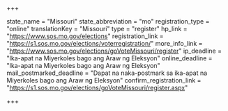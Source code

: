 +++

state_name = "Missouri"
state_abbreviation = "mo"
registration_type = "online"
translationKey = "Missouri"
type = "register"
hp_link = "https://www.sos.mo.gov/elections"
registration_link = "https://s1.sos.mo.gov/elections/voterregistration/"
more_info_link = "https://www.sos.mo.gov/elections/goVoteMissouri/register"
ip_deadline = "Ika-apat na Miyerkoles bago ang Araw ng Eleksyon"
online_deadline = "Ika-apat na Miyerkoles bago ang Araw ng Eleksyon"
mail_postmarked_deadline = "Dapat na naka-postmark sa ika-apat na Miyerkoles bago ang Araw ng Eleksyon"
confirm_registration_link = "https://s1.sos.mo.gov/elections/goVoteMissouri/register.aspx"

+++